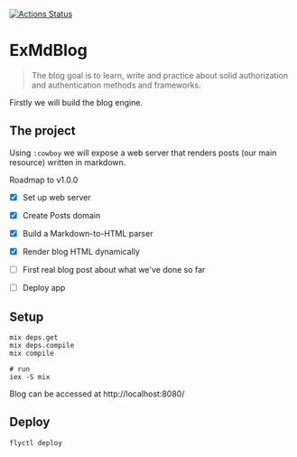[![Actions Status](https://github.com/dcdourado/ex_md_blog/workflows/Elixir%20CI/badge.svg)](https://github.com/dcdourado/ex_md_blog/actions/workflows/elixir-ci.yml)

# ExMdBlog

> The blog goal is to learn, write and practice about solid authorization and authentication methods and frameworks.

Firstly we will build the blog engine.
## The project

Using `:cowboy` we will expose a web server that renders posts (our main resource) written in markdown.

Roadmap to v1.0.0

- [x] Set up web server
- [x] Create Posts domain
- [x] Build a Markdown-to-HTML parser
- [x] Render blog HTML dynamically
- [ ] First real blog post about what we've done so far
- [ ] Deploy app


## Setup

```shell
mix deps.get
mix deps.compile
mix compile

# run
iex -S mix
```

Blog can be accessed at http://localhost:8080/

## Deploy

```shell
flyctl deploy
```
